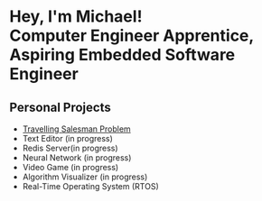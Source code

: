 <h1>Hey, I'm Michael! <br>Computer Engineer Apprentice, Aspiring Embedded Software Engineer</h1>

<h2>Personal Projects</h2>

<ul>
<li><a href="https://github.com/michael162188/TSP">Travelling Salesman Problem</a></li>
<li>Text Editor (in progress)</li>
<li>Redis Server(in progress)</li>
<li>Neural Network (in progress)</li>
<li>Video Game (in progress)</li>
<li>Algorithm Visualizer (in progress)</li>
<li>Real-Time Operating System (RTOS)</li>
</ul>
